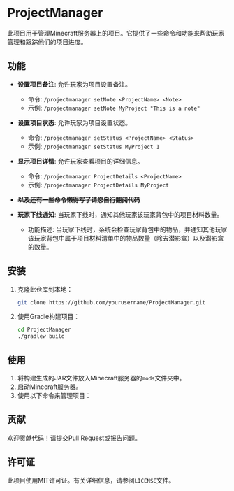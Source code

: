 # ProjectManager

此项目用于管理Minecraft服务器上的项目。它提供了一些命令和功能来帮助玩家管理和跟踪他们的项目进度。

## 功能

- **设置项目备注**: 允许玩家为项目设置备注。
    - 命令: `/projectmanager setNote <ProjectName> <Note>`
    - 示例: `/projectmanager setNote MyProject "This is a note"`

- **设置项目状态**: 允许玩家为项目设置状态。
    - 命令: `/projectmanager setStatus <ProjectName> <Status>`
    - 示例: `/projectmanager setStatus MyProject 1`

- **显示项目详情**: 允许玩家查看项目的详细信息。
    - 命令: `/projectmanager ProjectDetails <ProjectName>`
    - 示例: `/projectmanager ProjectDetails MyProject`


- **~~以及还有一些命令懒得写了请您自行翻阅代码~~**


- **玩家下线通知**: 当玩家下线时，通知其他玩家该玩家背包中的项目材料数量。
    - 功能描述: 当玩家下线时，系统会检查玩家背包中的物品，并通知其他玩家该玩家背包中属于项目材料清单中的物品数量（除去潜影盒）以及潜影盒的数量。

## 安装

1. 克隆此仓库到本地：
    ```sh
    git clone https://github.com/yourusername/ProjectManager.git
    ```
2. 使用Gradle构建项目：
    ```sh
    cd ProjectManager
    ./gradlew build
    ```

## 使用

1. 将构建生成的JAR文件放入Minecraft服务器的`mods`文件夹中。
2. 启动Minecraft服务器。
3. 使用以下命令来管理项目：

## 贡献

欢迎贡献代码！请提交Pull Request或报告问题。

## 许可证

此项目使用MIT许可证。有关详细信息，请参阅`LICENSE`文件。